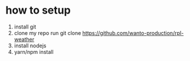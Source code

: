 # how to setup
1. install git
2. clone my repo run git clone https://github.com/wanto-production/rpl-weather
3. install nodejs
4. yarn/npm install